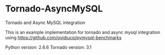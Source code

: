# Tornado-AsyncMySQL
Tornado and Async MySQL integration

This is an example implementation for tornado and async mysql integration using https://github.com/ovidiucp/pymysql-benchmarks

Python version: 2.6.6
Tornado version: 3.1
